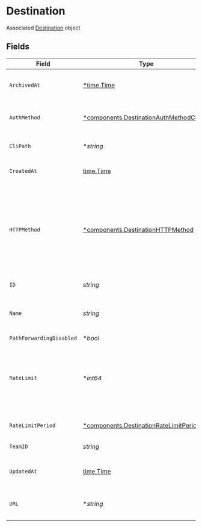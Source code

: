 # Destination

Associated [Destination](#destination-object) object


## Fields

| Field                                                                                                           | Type                                                                                                            | Required                                                                                                        | Description                                                                                                     |
| --------------------------------------------------------------------------------------------------------------- | --------------------------------------------------------------------------------------------------------------- | --------------------------------------------------------------------------------------------------------------- | --------------------------------------------------------------------------------------------------------------- |
| `ArchivedAt`                                                                                                    | [*time.Time](https://pkg.go.dev/time#Time)                                                                      | :heavy_minus_sign:                                                                                              | Date the destination was archived                                                                               |
| `AuthMethod`                                                                                                    | [*components.DestinationAuthMethodConfig](../../models/shared/destinationauthmethodconfig.md)                   | :heavy_minus_sign:                                                                                              | Config for the destination's auth method                                                                        |
| `CliPath`                                                                                                       | **string*                                                                                                       | :heavy_minus_sign:                                                                                              | Path for the CLI destination                                                                                    |
| `CreatedAt`                                                                                                     | [time.Time](https://pkg.go.dev/time#Time)                                                                       | :heavy_check_mark:                                                                                              | Date the destination was created                                                                                |
| `HTTPMethod`                                                                                                    | [*components.DestinationHTTPMethod](../../models/shared/destinationhttpmethod.md)                               | :heavy_minus_sign:                                                                                              | HTTP method used on requests sent to the destination, overrides the method used on requests sent to the source. |
| `ID`                                                                                                            | *string*                                                                                                        | :heavy_check_mark:                                                                                              | ID of the destination                                                                                           |
| `Name`                                                                                                          | *string*                                                                                                        | :heavy_check_mark:                                                                                              | A unique, human-friendly name for the destination                                                               |
| `PathForwardingDisabled`                                                                                        | **bool*                                                                                                         | :heavy_minus_sign:                                                                                              | N/A                                                                                                             |
| `RateLimit`                                                                                                     | **int64*                                                                                                        | :heavy_minus_sign:                                                                                              | Limit event attempts to receive per period. Max value is workspace plan's max attempts thoughput.               |
| `RateLimitPeriod`                                                                                               | [*components.DestinationRateLimitPeriod](../../models/shared/destinationratelimitperiod.md)                     | :heavy_minus_sign:                                                                                              | Period to rate limit attempts                                                                                   |
| `TeamID`                                                                                                        | *string*                                                                                                        | :heavy_check_mark:                                                                                              | ID of the workspace                                                                                             |
| `UpdatedAt`                                                                                                     | [time.Time](https://pkg.go.dev/time#Time)                                                                       | :heavy_check_mark:                                                                                              | Date the destination was last updated                                                                           |
| `URL`                                                                                                           | **string*                                                                                                       | :heavy_minus_sign:                                                                                              | HTTP endpoint of the destination                                                                                |
